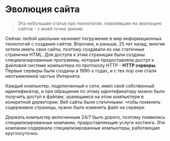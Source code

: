 # Эволюция сайта

> Эта небольшая статья про технологии, повлиявшие на эволюцию сайтов - с моей точки зрения.

Сейчас любой школьник начинает погружение в мир информационных технологий с создания сайтов. Впрочем, и раньше, 25 лет назад, многие хотели иметь свои сайты, поэтому создавали их как статичные странички HTML. Для доступа к этим страницам были созданы специализированные программы, которые предоставляли доступ к файловой системе компьютера по протоколу HTTP - __HTTP серверы__. Первые серверы были созданы в 1990-х годах, и с тех пор они стали неотъемлемой частью Интернета.

Каждый компьютер, подключенный к сети, имел свой собственный идентификатор, и при обращении по этому идентификатору можно было получить доступ к файлам, хранящимся на этом компьютере в конкретной директории. Веб сайты были статичными: чтобы поменять содержимое страницы, нужно было изменить файл на сервере.

Держать компьютер включенным 24/7 было дорого, поэтому появились специализированные компании, предоставляющие услуги хостинга. Эти компании содержали специализированные компьютеры, работающие круглосуточно.
